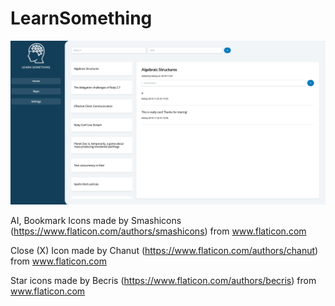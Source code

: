# LearnSomething

![screenshot](./screenshot.png)

AI, Bookmark Icons made by Smashicons (https://www.flaticon.com/authors/smashicons) from www.flaticon.com

Close (X) Icon made by Chanut (https://www.flaticon.com/authors/chanut) from www.flaticon.com

Star icons made by Becris (https://www.flaticon.com/authors/becris) from www.flaticon.com